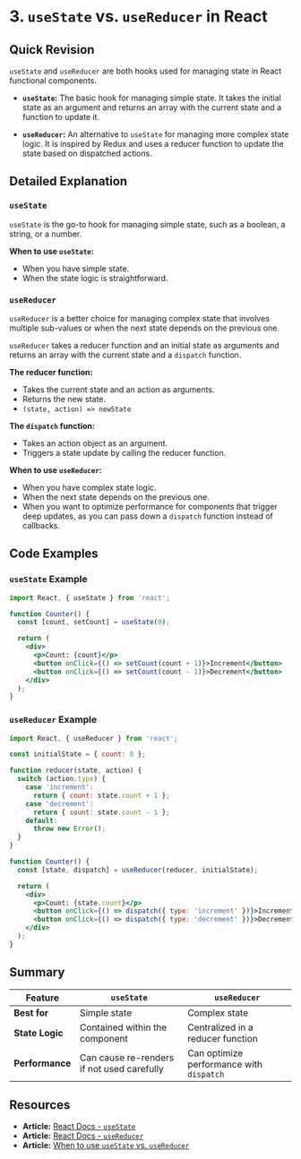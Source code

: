 
# 3. `useState` vs. `useReducer` in React

## Quick Revision

`useState` and `useReducer` are both hooks used for managing state in React functional components.

*   **`useState`:** The basic hook for managing simple state. It takes the initial state as an argument and returns an array with the current state and a function to update it.

*   **`useReducer`:** An alternative to `useState` for managing more complex state logic. It is inspired by Redux and uses a reducer function to update the state based on dispatched actions.

## Detailed Explanation

### `useState`

`useState` is the go-to hook for managing simple state, such as a boolean, a string, or a number.

**When to use `useState`:**

*   When you have simple state.
*   When the state logic is straightforward.

### `useReducer`

`useReducer` is a better choice for managing complex state that involves multiple sub-values or when the next state depends on the previous one.

`useReducer` takes a reducer function and an initial state as arguments and returns an array with the current state and a `dispatch` function.

**The reducer function:**

*   Takes the current state and an action as arguments.
*   Returns the new state.
*   ` (state, action) => newState `

**The `dispatch` function:**

*   Takes an action object as an argument.
*   Triggers a state update by calling the reducer function.

**When to use `useReducer`:**

*   When you have complex state logic.
*   When the next state depends on the previous one.
*   When you want to optimize performance for components that trigger deep updates, as you can pass down a `dispatch` function instead of callbacks.

## Code Examples

### `useState` Example

```jsx
import React, { useState } from 'react';

function Counter() {
  const [count, setCount] = useState(0);

  return (
    <div>
      <p>Count: {count}</p>
      <button onClick={() => setCount(count + 1)}>Increment</button>
      <button onClick={() => setCount(count - 1)}>Decrement</button>
    </div>
  );
}
```

### `useReducer` Example

```jsx
import React, { useReducer } from 'react';

const initialState = { count: 0 };

function reducer(state, action) {
  switch (action.type) {
    case 'increment':
      return { count: state.count + 1 };
    case 'decrement':
      return { count: state.count - 1 };
    default:
      throw new Error();
  }
}

function Counter() {
  const [state, dispatch] = useReducer(reducer, initialState);

  return (
    <div>
      <p>Count: {state.count}</p>
      <button onClick={() => dispatch({ type: 'increment' })}>Increment</button>
      <button onClick={() => dispatch({ type: 'decrement' })}>Decrement</button>
    </div>
  );
}
```

## Summary

| Feature      | `useState`                               | `useReducer`                             |
|--------------|------------------------------------------|------------------------------------------|
| **Best for** | Simple state                             | Complex state                            |
| **State Logic**| Contained within the component           | Centralized in a reducer function        |
| **Performance**| Can cause re-renders if not used carefully | Can optimize performance with `dispatch` |

## Resources

*   **Article:** [React Docs - `useState`](https://reactjs.org/docs/hooks-reference.html#usestate)
*   **Article:** [React Docs - `useReducer`](https://reactjs.org/docs/hooks-reference.html#usereducer)
*   **Article:** [When to use `useState` vs. `useReducer`](https://kentcdodds.com/blog/should-i-usestate-or-usereducer)
